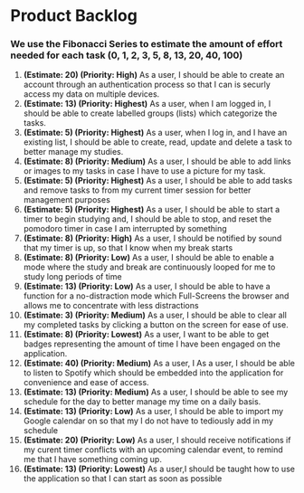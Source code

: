 # Product Backlog

### We use the Fibonacci Series to estimate the amount of effort needed for each task (0, 1, 2, 3, 5, 8, 13, 20, 40, 100)

1. **(Estimate: 20) (Priority: High)** As a user, I should be able to create an account through an authentication process so that I can is securly access my data on multiple devices.
2. **(Estimate: 13) (Priority: Highest)** As a user, when I am logged in, I  should be able to create labelled groups (lists) which categorize the tasks.
3. **(Estimate: 5) (Priority: Highest)** As a user, when I log in, and I have an existing list, I should be able to create, read, update and delete a task to better manage my studies.
4. **(Estimate: 8) (Priority: Medium)** As a user, I should be able to add links or images to my tasks in case I have to use a picture for my task.
5. **(Estimate: 5) (Priority: Highest)** As a user, I should be able to add tasks and remove tasks to from my current timer session for better management purposes
6. **(Estimate: 5) (Priority: Highest)** As a user, I should be able to start a timer to begin studying and, I should be able to stop, and reset the pomodoro timer in case I am interrupted by something
7. **(Estimate: 8) (Priority: High)** As a user, I should be notified by sound that my timer is up, so that I know when my break starts
8. **(Estimate: 8) (Priority: Low)** As a user, I should be able to enable a mode where the study and break are continuously looped for me to study long periods of time
9. **(Estimate: 13) (Priority: Low)** As a user, I should be able to have a function for a no-distraction mode which Full-Screens the browser and allows me to concentrate with less distractions
10. **(Estimate: 3) (Priority: Medium)** As a user, I should be able to clear all my completed tasks by clicking a button on the screen for ease of use.
11. **(Estimate: 8) (Priority: Lowest)** As a user, I want to be able to get badges representing the amount of time I have been engaged on the application. 
12. **(Estimate: 40) (Priority: Medium)** As a user, I As a user, I should be able to listen to Spotify which should be embedded into the application for convenience and ease of access.
13. **(Estimate: 13) (Priority: Medium)** As a user, I should be able to see my schedule for the day to better manage my time on a daily basis.
14. **(Estimate: 13) (Priority: Low)** As a user, I should be able to import my Google calendar on so that my I do not have to tediously add in my schedule
15. **(Estimate: 20) (Priority: Low)** As a user, I should receive notifications if my curent timer conflicts with an upcoming calendar event, to remind me that I have something coming up.
16. **(Estimate: 13) (Priority: Lowest)** As a user,I should be taught how to use the application so that I can start as soon as possible
